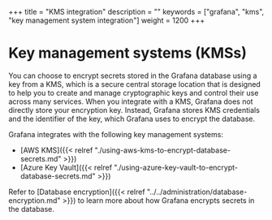 +++
title = "KMS integration"
description = ""
keywords = ["grafana", "kms", "key management system integration"]
weight = 1200
+++

# Key management systems (KMSs)

You can choose to encrypt secrets stored in the Grafana database using a key from a KMS, which is a secure central storage location that is designed to help you to create and manage cryptographic keys and control their use across many services. When you integrate with a KMS, Grafana does not directly store your encryption key. Instead, Grafana stores KMS credentials and the identifier of the key, which Grafana uses to encrypt the database.

Grafana integrates with the following key management systems:

- [AWS KMS]({{< relref "./using-aws-kms-to-encrypt-database-secrets.md" >}})
- [Azure Key Vault]({{< relref "./using-azure-key-vault-to-encrypt-database-secrets.md" >}})

Refer to [Database encryption]({{< relref "../../administration/database-encryption.md" >}}) to learn more about how Grafana encrypts secrets in the database.
